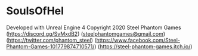 # SoulsOfHel

Developed with Unreal Engine 4
 Copyright 2020 Steel Phantom Games (https://discord.gg/SvMxdB2) (steelphantomgames@gmail.com) (https://twitter.com/phantom_steel) (https://www.facebook.com/Steel-Phantom-Games-101779874710571/) (https://steel-phantom-games.itch.io/)
